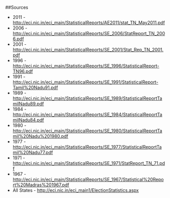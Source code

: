 ##Sources
- 2011 - http://eci.nic.in/eci_main/StatisticalReports/AE2011/stat_TN_May2011.pdf
- 2006 - http://eci.nic.in/eci_main/StatisticalReports/SE_2006/StatReport_TN_2006.pdf
- 2001 - http://eci.nic.in/eci_main/StatisticalReports/SE_2001/Stat_Rep_TN_2001.pdf
- 1996 - http://eci.nic.in/eci_main/StatisticalReports/SE_1996/StatisticalReport-TN96.pdf
- 1991 - http://eci.nic.in/eci_main/StatisticalReports/SE_1991/StatisticalReport-Tamil%20Nadu91.pdf
- 1989 - http://eci.nic.in/eci_main/StatisticalReports/SE_1989/StatisticalReportTamilNadu89.pdf
- 1984 - http://eci.nic.in/eci_main/StatisticalReports/SE_1984/StatisticalReportTamilNadu84.pdf
- 1980 - http://eci.nic.in/eci_main/StatisticalReports/SE_1980/StatisticalReportTamil%20Nadu%201980.pdf
- 1977 - http://eci.nic.in/eci_main/StatisticalReports/SE_1977/StatisticalReportTamil%20Nadu77.pdf
- 1971 - http://eci.nic.in/eci_main/StatisticalReports/SE_1971/StatReport_TN_71.pdf
- 1967 - http://eci.nic.in/eci_main/StatisticalReports/SE_1967/Statistical%20Report%20Madras%201967.pdf
- All States - http://eci.nic.in/eci_main1/ElectionStatistics.aspx
